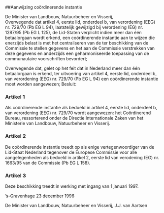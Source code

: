 <meta http-equiv='Content-Type' content='text/html; charset=utf-8' />

##Aanwijzing coördinerende instantie

De Minister van Landbouw, Natuurbeheer en Visserij,  
Overwegende dat artikel 4, eerste lid, onderdeel b, van verordening (EEG) nr. 729/70 (Pb EG L 94), laatstelijk gewijzigd bij verordening (EG) nr. 1287/95 (Pb EG L 125), de Lid-Staten verplicht indien meer dan één betaalorgaan wordt erkend, een coördinerende instantie aan te wijzen die enerzijds belast is met het centraliseren van de ter beschikking van de Commissie te stellen gegevens en het aan de Commissie verstrekken van deze gegevens en anderzijds een geharmoniseerde toepassing van de communautaire voorschriften bevordert;

Overwegende dat, gelet op het feit dat in Nederland meer dan één betaalorgaan is erkend, ter uitvoering van artikel 4, eerste lid, onderdeel b, van verordening (EEG) nr. 729/70 (Pb EG L 94) een coördinerende instantie moet worden aangewezen;
Besluit:    

### Artikel  1  

Als coördinerende instantie als bedoeld in artikel 4, eerste lid, onderdeel b, van verordening (EEG) nr. 729/70 wordt aangewezen: het Coördinerend Bureau, ressorterend onder de Directie Internationale Zaken van het Ministerie van Landbouw, Natuurbeheer en Visserij. 

### Artikel  2  

De coördinerende instantie treedt op als enige vertegenwoordiger van de Lid-Staat Nederland tegenover de Europese Commissie voor alle aangelegenheden als bedoeld in artikel 2, eerste lid van verodening (EG) nr. 1663/95 van de Commissie (Pb EG L 158). 

### Artikel  3  

Deze beschikking treedt in werking met ingang van 1 januari 1997. 

’s-Gravenhage 
23 december 1996    

De 
Minister van Landbouw, Natuurbeheer en Visserij, 
J.J. van Aartsen      
